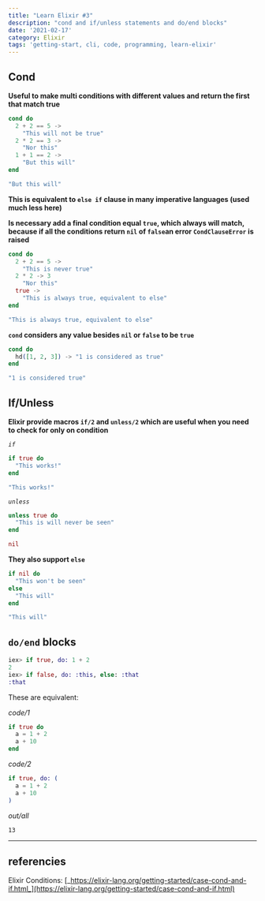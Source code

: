 ```yaml
---
title: "Learn Elixir #3"
description: "cond and if/unless statements and do/end blocks"
date: '2021-02-17'
category: Elixir
tags: 'getting-start, cli, code, programming, learn-elixir'
---
```


## Cond

**Useful to make multi conditions with different values and return the first that match true**

```elixir
cond do
  2 + 2 == 5 ->
    "This will not be true"
  2 * 2 == 3 ->
    "Nor this"
  1 + 1 == 2 ->
    "But this will"
end
```
```elixir
"But this will"
```
**This is equivalent to `else if` clause in many imperative languages (used much less here)**

**Is necessary add a final condition equal `true`, which always will match, because if all the conditions return `nil` of `false`an error `CondClauseError` is raised**

```elixir
cond do
  2 + 2 == 5 ->
    "This is never true"
  2 * 2 -> 3
    "Nor this"
  true ->
    "This is always true, equivalent to else"
end
```
```elixir
"This is always true, equivalent to else"
```

**`cond` considers any value besides `nil` or `false` to be `true`**

```elixir
cond do
  hd([1, 2, 3]) -> "1 is considered as true"
end
```
```elixir
"1 is considered true"
```

## If/Unless

**Elixir provide macros `if/2` and `unless/2` which are useful when you need to  check for only on condition**

_`if`_
```elixir
if true do
  "This works!"
end
```
```elixir
"This works!"
```
_`unless`_
```elixir
unless true do
  "This is will never be seen"
end
```
```elixir
nil
```

**They also support `else`**
```elixir
if nil do
  "This won't be seen"
else
  "This will"
end
```
```elixir
"This will"
```

## `do/end` blocks

```elixir
iex> if true, do: 1 + 2
2
iex> if false, do: :this, else: :that
:that
```

These are equivalent:

_code/1_
```elixir
if true do
  a = 1 + 2
  a + 10
end
```
_code/2_
```elixir
if true, do: (
  a = 1 + 2
  a + 10
)
```
_out/all_
```
13
```




---

## referencies

Elixir Conditions: [_https://elixir-lang.org/getting-started/case-cond-and-if.html_](https://elixir-lang.org/getting-started/case-cond-and-if.html)

